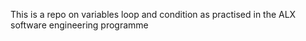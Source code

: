 This is a repo on variables loop and condition as practised in the ALX software engineering programme
